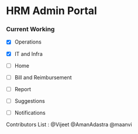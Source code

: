 # HRM Admin Portal

### Current Working

- [x] Operations 
- [x] IT and Infra
- [ ] Home
- [ ] Bill and Reimbursement
- [ ] Report
- [ ] Suggestions
- [ ] Notifications





Contributors List : @Vijeet @AmanAdastra @maanvi
